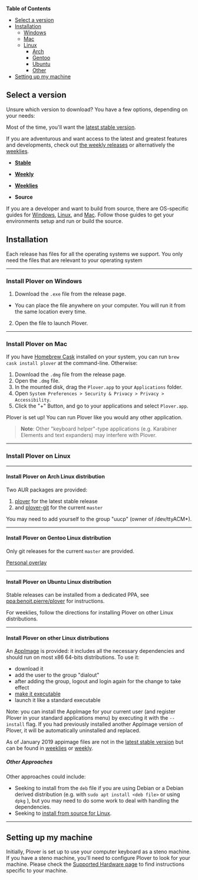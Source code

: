 **Table of Contents**

- [Select a version](#select-a-version)
- [Installation](#installation)
  - [Windows](#install-plover-on-windows)
  - [Mac](#install-plover-on-mac)
  - [Linux](#install-plover-on-linux)
    - [Arch](#install-plover-on-arch-linux-distribution)
    - [Gentoo](#install-plover-on-gentoo-linux-distribution)
    - [Ubuntu](#install-plover-on-ubuntu-linux-distribution)
    - [Other](#install-plover-on-other-linux-distributions)
- [Setting up my machine](#setting-up-my-machine)

## Select a version

Unsure which version to download? You have a few options, depending on your needs:

Most of the time, you'll want the [latest stable version](https://github.com/openstenoproject/plover/releases/latest).

If you are adventurous and want access to the latest and greatest features and developments, check out [the weekly releases](https://github.com/openstenoproject/plover/releases) or alternatively the [weeklies](https://github.com/openstenoproject/plover/tags).

- [**Stable**](https://github.com/openstenoproject/plover/releases/latest)
- [**Weekly**](https://github.com/openstenoproject/plover/releases)
- [**Weeklies**](https://github.com/openstenoproject/plover/tags)

- **Source**

If you are a developer and want to build from source, there are OS-specific guides for [Windows](https://github.com/openstenoproject/plover/tree/master/windows), [Linux](https://github.com/openstenoproject/plover/tree/master/linux), and [Mac](https://github.com/openstenoproject/plover/tree/master/osx). Follow those guides to get your environments setup and run or build the source.

## Installation

Each release has files for all the operating systems we support. You only need the files that are relevant to your operating system

--------------------

### Install Plover on Windows

1. Download the `.exe` file from the release page.
  * You can place the file anywhere on your computer. You will run it from the same location every time.
2. Open the file to launch Plover.

--------------------

### Install Plover on Mac

If you have [Homebrew Cask](https://caskroom.github.io/) installed on your system, you can run `brew cask install plover` at the command-line. Otherwise:

1. Download the `.dmg` file from the release page.
1. Open the `.dmg` file.
1. In the mounted disk, drag the `Plover.app` to your `Applications` folder.
1. Open `System Preferences > Security & Privacy > Privacy > Accessibility`.
1. Click the "+" Button, and go to your applications and select `Plover.app`.

Plover is set up! You can run Plover like you would any other application.

> **Note**: Other "keyboard helper"-type applications (e.g. Karabiner Elements and text expanders) may interfere with Plover.

--------------------

### Install Plover on Linux

--------------------

#### Install Plover on Arch Linux distribution

Two AUR packages are provided:

1. [plover](https://aur.archlinux.org/packages/plover/) for the latest stable release
1. and [plover-git](https://aur.archlinux.org/packages/plover-git/) for the current `master`

You may need to add yourself to the group "uucp" (owner of /dev/ttyACM*).

--------------------

#### Install Plover on Gentoo Linux distribution

Only git releases for the current `master` are provided.

[Personal overlay](https://framagit.org/3/ebuilds)

--------------------

#### Install Plover on Ubuntu Linux distribution

Stable releases can be installed from a dedicated PPA, see [ppa:benoit.pierre/plover](https://launchpad.net/~benoit.pierre/+archive/ubuntu/plover) for instructions.

For weeklies, follow the directions for installing Plover on other Linux distributions.

--------------------

#### Install Plover on other Linux distributions

An [AppImage](http://appimage.org/) is provided: it includes all the necessary dependencies and should run on most x86 64-bits distributions. To use it:

- download it
- add the user to the group "dialout"
- after adding the group, logout and login again for the change to take effect
- [make it executable](http://discourse.appimage.org/t/how-to-make-an-appimage-executable/80)
- launch it like a standard executable

Note: you can install the AppImage for your current user (and register Plover in your standard applications menu) by executing it with the `--install` flag. If you had previously installed another AppImage version of Plover, it will be automatically uninstalled and replaced.

As of January 2019 appimage files are not in the [latest stable version](https://github.com/openstenoproject/plover/releases/latest) but can be found in [weeklies](https://github.com/openstenoproject/plover/tags) or [weekly](https://github.com/openstenoproject/plover/releases).  

##### Other Approaches 

Other approaches could include:

 - Seeking to install from the `deb` file if you are using Debian or a Debian derived distribution (e.g. with `sudo apt install <deb file>` or using `dpkg` ), but you may need to do some work to deal with handling the dependencies.
 - Seeking to [install from source for Linux](https://github.com/openstenoproject/plover/tree/master/linux).

--------------------

## Setting up my machine

Initially, Plover is set up to use your computer keyboard as a steno machine. If you have a steno machine, you'll need to configure Plover to look for your machine. Please check the [Supported Hardware page](https://github.com/openstenoproject/plover/wiki/Supported-Hardware) to find instructions specific to your machine.